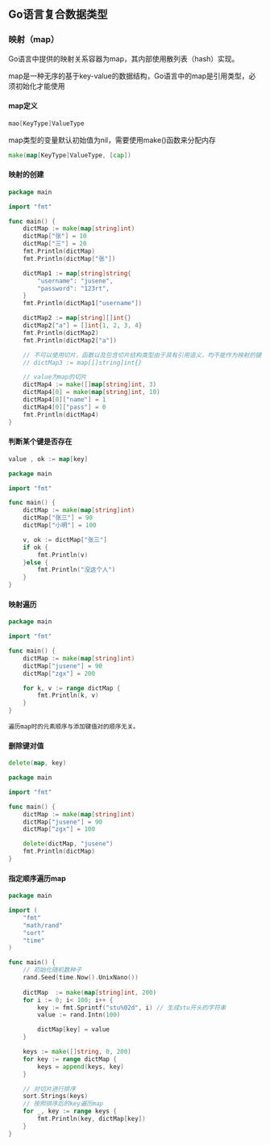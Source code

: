## Go语言复合数据类型

### 映射（map）

Go语言中提供的映射关系容器为map，其内部使用散列表（hash）实现。

map是一种无序的基于key-value的数据结构，Go语言中的map是引用类型，必须初始化才能使用

#### map定义

```go
mao[KeyType]ValueType
```

map类型的变量默认初始值为nil，需要使用make()函数来分配内存

```go
make(map[KeyType]ValueType, [cap])
```

#### 映射的创建

```go
package main

import "fmt"

func main() {
	dictMap := make(map[string]int)
	dictMap["张"] = 10
	dictMap["三"] = 20
	fmt.Println(dictMap)
	fmt.Println(dictMap["张"])

	dictMap1 := map[string]string{
		"username": "jusene",
		"password": "123rt",
	}
	fmt.Println(dictMap1["username"])

	dictMap2 := map[string][]int{}
	dictMap2["a"] = []int{1, 2, 3, 4}
	fmt.Println(dictMap2)
	fmt.Println(dictMap2["a"])

	// 不可以使用切片，函数以及包含切片结构类型由于具有引用语义，均不能作为映射的键
	// dictMap3 := map[[]string]int{}

	// value为map的切片
	dictMap4 := make([]map[string]int, 3)
	dictMap4[0] = make(map[string]int, 10)
	dictMap4[0]["name"] = 1
	dictMap4[0]["pass"] = 0
	fmt.Println(dictMap4)
}
```

#### 判断某个键是否存在

```go
value , ok := map[key]
```

```go
package main

import "fmt"

func main() {
	dictMap := make(map[string]int)
	dictMap["张三"] = 90
	dictMap["小明"] = 100

	v, ok := dictMap["张三"]
	if ok {
		fmt.Println(v)
	}else {
		fmt.Println("没这个人")
	}
}
```

#### 映射遍历

```go
package main

import "fmt"

func main() {
	dictMap := make(map[string]int)
	dictMap["jusene"] = 90
	dictMap["zgx"] = 200

	for k, v := range dictMap {
		fmt.Println(k, v)
	}
}
```

`遍历map时的元素顺序与添加键值对的顺序无关。`

#### 删除键对值

```go
delete(map, key)
```

```go
package main

import "fmt"

func main() {
	dictMap := make(map[string]int)
	dictMap["jusene"] = 90
	dictMap["zgx"] = 100

	delete(dictMap, "jusene")
	fmt.Println(dictMap)
}
```

#### 指定顺序遍历map

```go
package main

import (
	"fmt"
	"math/rand"
	"sort"
	"time"
)

func main() {
	// 初始化随机数种子
	rand.Seed(time.Now().UnixNano())
	
	dictMap  := make(map[string]int, 200)
	for i := 0; i< 100; i++ {
		key := fmt.Sprintf("stu%02d", i) // 生成stu开头的字符串
		value := rand.Intn(100)

		dictMap[key] = value
	}

	keys := make([]string, 0, 200)
	for key := range dictMap {
		keys = append(keys, key)
	}

	// 对切片进行排序
	sort.Strings(keys)
	// 按照排序后的key遍历map
	for _, key := range keys {
		fmt.Println(key, dictMap[key])
	}
}
```










